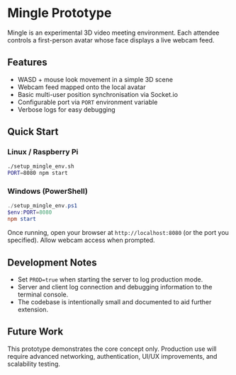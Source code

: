# Mingle Prototype

Mingle is an experimental 3D video meeting environment. Each attendee controls a
first-person avatar whose face displays a live webcam feed.

## Features
- WASD + mouse look movement in a simple 3D scene
- Webcam feed mapped onto the local avatar
- Basic multi-user position synchronisation via Socket.io
- Configurable port via `PORT` environment variable
- Verbose logs for easy debugging

## Quick Start

### Linux / Raspberry Pi
```bash
./setup_mingle_env.sh
PORT=8080 npm start
```

### Windows (PowerShell)
```powershell
./setup_mingle_env.ps1
$env:PORT=8080
npm start
```

Once running, open your browser at `http://localhost:8080` (or the port you
specified). Allow webcam access when prompted.

## Development Notes
- Set `PROD=true` when starting the server to log production mode.
- Server and client log connection and debugging information to the terminal
  console.
- The codebase is intentionally small and documented to aid further extension.

## Future Work
This prototype demonstrates the core concept only. Production use will require
advanced networking, authentication, UI/UX improvements, and scalability testing.
